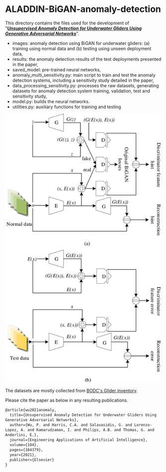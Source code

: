 # ALADDIN-BiGAN-anomaly-detection

This directory contains the files used for the development of "[**_Unsupervised Anomaly Detection for Underwater Gliders Using Generative Adversarial Networks_**](https://doi.org/10.1016/j.engappai.2021.104379)".
* images: anomaly detection using BiGAN for underwater gliders: (a) training using normal data and (b) testing using unseen deployment data,
* results: the anomaly detection results of the test deployments presented in the paper,
* saved_model: pre-trained neural networks,
* anomaly_multi_sensitivity.py: main script to train and test the anomaly detection systems, including a sensitivity study detailed in the paper,
* data_processing_sensitivity.py: processes the raw datasets, generating datasets for anomaly detection system training, validation, test and sensitivity study,
* model.py: builds the neural networks.
* utilities.py: auxiliary functions for training and testing


<img src=/images/gan_anomaly.png width="500" title="Anomaly detection using BiGAN for underwater gliders:  (a) training using normal data and (b)testing using unseen deployment data.">

The datasets are mostly collected from [BODC's Glider inventory](https://www.bodc.ac.uk/data/bodc_database/gliders/).

Please cite the paper as below in any resulting publications.
```
@article{wu2021anomaly,
  title={Unsupervised Anomaly Detection for Underwater Gliders Using Generative Adversarial Networks},
  author={Wu, P. and Harris, C.A. and Salavasidis, G. and Lorenzo-Lopez, A. and Kamarudzaman, I. and Philips, A.B. and Thomas, G. and Anderlini, E.},
  journal={Engineering Applications of Artificial Intelligence},
  volume={104},
  pages={104379},
  year={2021},
  publisher={Elsevier}
}
```

